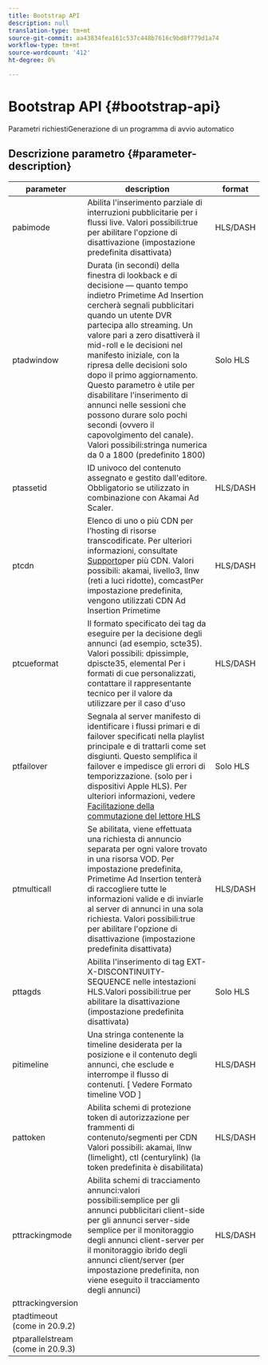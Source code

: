 ```yaml
---
title: Bootstrap API
description: null
translation-type: tm+mt
source-git-commit: aa43834fea161c537c448b7616c9bd8f779d1a74
workflow-type: tm+mt
source-wordcount: '412'
ht-degree: 0%

---
```



# Bootstrap API {#bootstrap-api}

Parametri richiestiGenerazione di un programma di avvio automatico

## Descrizione parametro {#parameter-description}

| parameter | description | format |
|---|---|---|
| pabimode | Abilita l&#39;inserimento [](ad-insertion-live-linear-stream.md#partial-ad-break-support) parziale di interruzioni pubblicitarie per i flussi live. Valori possibili:true per abilitare l&#39;opzione di disattivazione (impostazione predefinita disattivata) | HLS/DASH |
| ptadwindow | Durata (in secondi) della finestra di lookback e di decisione — quanto tempo indietro Primetime  Ad Insertion cercherà segnali pubblicitari quando un utente DVR partecipa allo streaming. Un valore pari a zero disattiverà il mid-roll e le decisioni nel manifesto iniziale, con la ripresa delle decisioni solo dopo il primo aggiornamento. Questo parametro è utile per disabilitare l&#39;inserimento di annunci nelle sessioni che possono durare solo pochi secondi (ovvero il capovolgimento del canale). Valori possibili:stringa numerica da 0 a 1800 (predefinito 1800) | Solo HLS |
| ptassetid | ID univoco del contenuto assegnato e gestito dall&#39;editore.  Obbligatorio se utilizzato in combinazione con Akamai Ad Scaler. | HLS/DASH |
| ptcdn | Elenco di uno o più CDN per l’hosting di risorse transcodificate. Per ulteriori informazioni, consultate [Supporto](multi-cdn-support.md)per più CDN. Valori possibili: akamai, livello3, llnw (reti a luci ridotte), comcastPer impostazione predefinita, vengono utilizzati CDN  Ad Insertion Primetime | HLS/DASH |
| ptcueformat | Il formato specificato dei tag da eseguire per la decisione degli annunci (ad esempio, scte35). Valori possibili: dpissimple, dpiscte35, elemental Per i formati di cue personalizzati, contattare il rappresentante tecnico per il valore da utilizzare per il caso d&#39;uso | HLS/DASH |
| ptfailover | Segnala al server manifesto di identificare i flussi primari e di failover specificati nella playlist principale e di trattarli come set disgiunti. Questo semplifica il failover e impedisce gli errori di temporizzazione. (solo per i dispositivi Apple HLS). Per ulteriori informazioni, vedere [Facilitazione della commutazione del lettore HLS](hls-switching-to-failover.md) | Solo HLS |
| ptmulticall | Se abilitata, viene effettuata una richiesta di annuncio separata per ogni valore trovato in una risorsa VOD.  Per impostazione predefinita, Primetime  Ad Insertion tenterà di raccogliere tutte le informazioni valide e di inviarle al server di annunci in una sola richiesta. Valori possibili:true per abilitare l&#39;opzione di disattivazione (impostazione predefinita disattivata) | HLS/DASH |
| pttagds | Abilita l&#39;inserimento di tag EXT-X-DISCONTINUITY-SEQUENCE nelle intestazioni HLS.Valori possibili:true per abilitare la disattivazione (impostazione predefinita disattivata) | Solo HLS |
| pitimeline | Una stringa contenente la timeline desiderata per la posizione e il contenuto degli annunci, che esclude e interrompe il flusso di contenuti. [ Vedere Formato timeline VOD ] | HLS/DASH |
| pattoken | Abilita schemi di protezione token di autorizzazione per frammenti di contenuto/segmenti per CDN Valori possibili: akamai, llnw (limelight), ctl (centurylink) (la token predefinita è disabilitata) | HLS/DASH |
| pttrackingmode | Abilita schemi di tracciamento annunci:valori possibili:semplice per gli annunci pubblicitari client-side per gli annunci server-side semplice per il monitoraggio degli annunci client-server per il monitoraggio ibrido degli annunci client/server (per impostazione predefinita, non viene eseguito il tracciamento degli annunci) | HLS/DASH |
| pttrackingversion |  |  |
| ptadtimeout (come in 20.9.2) |  |  |
| ptparallelstream (come in 20.9.3) |  |  |
